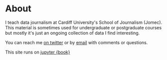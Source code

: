 About
=====

I teach data journalism at Cardiff University's School of Journalism (Jomec). This material is sometimes used for undergraduate or postgraduate courses but mostly it's just an ongoing collection of data I find interesting.

You can reach me [on twitter](https://twitter.com/aodhanlutetiae) or by [email](mailto:aidan.odonnell@cardiff.ac.uk) with comments or questions.

This site runs on [jupyter {book}](https://jupyterbook.org/intro.html)
